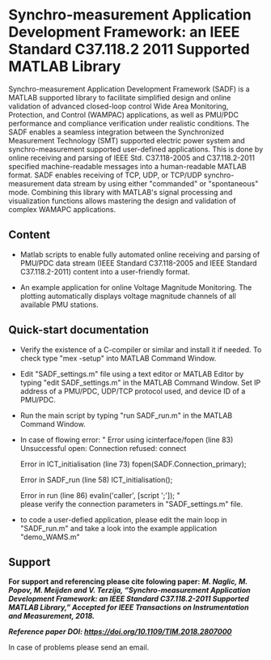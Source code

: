 # Synchro-measurement Application Development Framework: an IEEE Standard C37.118.2 2011 Supported MATLAB Library

Synchro-measurement Application Development Framework (SADF) is a MATLAB supported library to facilitate simplified design and online validation of advanced closed-loop control Wide Area Monitoring, Protection, and Control (WAMPAC) applications, as well as PMU/PDC performance and compliance verification under realistic conditions. 
The SADF enables a seamless integration between the Synchronized Measurement Technology (SMT) supported electric power system and synchro-measurement supported user-defined applications. This is done by online receiving and parsing of IEEE Std. C37.118-2005 and C37.118.2-2011 specified machine-readable messages into a human-readable MATLAB format. SADF enables receiving of TCP, UDP, or TCP/UDP synchro-measurement data stream by using either "commanded" or "spontaneous" mode. Combining this library with MATLAB's signal processing and visualization functions allows mastering the design and validation of complex WAMAPC applications.

## **Content**
- Matlab scripts to enable fully automated online receiving and parsing of PMU/PDC data stream (IEEE Standard C37.118-2005 and IEEE Standard C37.118.2-2011) content into a user-friendly format.

- An example application for online Voltage Magnitude Monitoring. The plotting automatically displays voltage magnitude channels of all available PMU stations.


## **Quick-start documentation**
- Verify the existence of a C-compiler or similar and install it if needed. To check type "mex -setup" into MATLAB Command Window.

- Edit "SADF_settings.m" file using a text editor or MATLAB Editor by typing "edit SADF_settings.m" in the MATLAB Command Window.
  Set IP address of a PMU/PDC, UDP/TCP protocol used, and device ID of a PMU/PDC.

- Run the main script by typing "run SADF_run.m" in the MATLAB Command Window.

- In case of flowing error:
	"
	Error using icinterface/fopen (line 83)
	Unsuccessful open: Connection refused: connect

	Error in ICT_initialisation (line 73)
	        fopen(SADF.Connection_primary);

	Error in SADF_run (line 58)
	ICT_initialisation();

	Error in run (line 86)
	evalin('caller', [script ';']);
	"	
please verify the connection parameters in "SADF_settings.m" file.

- to code a user-defied application, please edit the main loop in "SADF_run.m" and take a look into the example application "demo_WAMS.m"

## **Support** ##
**For support and referencing please cite folowing paper:**
**_M. Naglic, M. Popov, M. Meijden and V. Terzija, “Synchro-measurement Application Development Framework: an IEEE Standard C37.118.2-2011 Supported MATLAB Library,” Accepted for IEEE Transactions on Instrumentation and Measurement, 2018._**

**_Reference paper DOI: https://doi.org/10.1109/TIM.2018.2807000_**

In case of problems please send an email.
